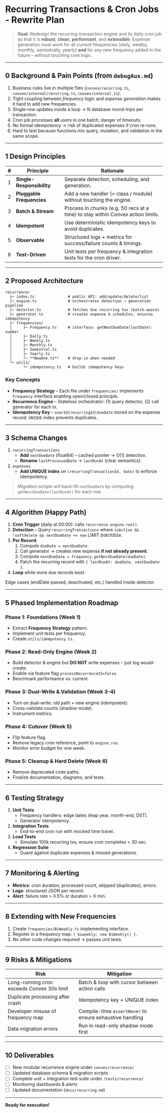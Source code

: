# Recurring Transactions & Cron Jobs ‑ Rewrite Plan

> **Goal:** Redesign the recurring-transaction engine and its daily cron job so that it is **robust**, **clean**, **performant**, and **extensible**.  Expense generation must work for all current frequencies (daily, weekly, monthly, semestrally, yearly) **and** for any new frequency added in the future – without touching core logic.

---

## 0  Background & Pain Points (from `debugAux.md`)
1. Business rules live in multiple files (`convex/recurring.ts`, `convex/internal/recurring.ts`, `convex/internal.ts`).
2. Tight coupling between *frequency logic* and *expense generation* makes it hard to add new frequencies.
3. Single-row updates inside a loop → N database round-trips per transaction.
4. Cron job processes **all** users in one batch; danger of timeouts.
5. No formal idempotency → risk of duplicated expenses if cron re-runs.
6. Hard to test because functions mix query, mutation, and validation in the same scope.

---

## 1  Design Principles
| # | Principle | Rationale |
|---|-----------|-----------|
| 1 | **Single-Responsibility** | Separate detection, scheduling, and generation. |
| 2 | **Pluggable Frequencies** | Add a new handler (= class / module) without touching the engine. |
| 3 | **Batch & Stream** | Process in chunks (e.g. 50 recs at a time) to stay within Convex action limits. |
| 4 | **Idempotent** | Use deterministic idempotency keys to avoid duplicates. |
| 5 | **Observable** | Structured logs + metrics for success/failure counts & timings. |
| 6 | **Test-Driven** | Unit tests per frequency & integration tests for the cron driver. |

---

## 2  Proposed Architecture
```
recurrence/
  ├─ index.ts               # public API: add/update/delete/list
  ├─ engine.ts              # orchestrates detection → generation pipeline
  ├─ detector.ts            # fetches due recurring txs (batch-aware)
  ├─ generator.ts           # creates expense & schedules, ensures idempotency
  ├─ frequencies/
  │     ├─ Frequency.ts     # interface: getNextDueDate(lastDate): number
  │     ├─ Daily.ts
  │     ├─ Weekly.ts
  │     ├─ Monthly.ts
  │     ├─ Semestral.ts
  │     ├─ Yearly.ts
  │     └─ **NewOne.ts**    # drop-in when needed
  └─ utils/
        └─ idempotency.ts   # builds idempotency keys
```
### Key Concepts
* **Frequency Strategy** – Each file under `frequencies/` implements `Frequency` interface enabling open/closed principle.
* **Recurrence Engine** – Stateless orchestrator: (1) query detector, (2) call generator for each tx.
* **Idempotency Key** – `userId|recurringId|dueDate` stored on the expense record.  `UNIQUE` index prevents duplicates.

---

## 3  Schema Changes
1. `recurringTransactions`
   * **Add** `nextDueDate` (float64) – cached pointer → O(1) detection.
   * **Rename** `lastProcessedDate` → `lastRunAt` (clear semantics).
2. `expenses`
   * **Add UNIQUE index** on `(recurringTransactionId, date)` to enforce idempotency.

> Migration scripts will back-fill `nextDueDate` by computing `getNextDueDate(lastRunAt)` for each row.

---

## 4  Algorithm (Happy Path)
1. **Cron Trigger** (daily at 00:00): calls `recurrence.engine.run()`.
2. **Detection** – Query `recurringTransactions` where `isActive && !softdelete && nextDueDate <= now` LIMIT *batchSize*.
3. **Per Record**:
   1. Compute `dueDate = nextDueDate`.
   2. Call generator → creates new expense **if not already present**.
   3. Compute `nextDueDate = frequency.getNextDueDate(dueDate)`.
   4. Patch the recurring record with `{ lastRunAt: dueDate, nextDueDate }`.
4. **Loop** while more due records exist.

Edge cases (endDate passed, deactivated, etc.) handled inside detector.

---

## 5  Phased Implementation Roadmap
### Phase 1: Foundations (Week 1)
* Extract **Frequency Strategy** pattern.
* Implement unit tests per frequency.
* Create `utils/idempotency.ts`.

### Phase 2: Read-Only Engine (Week 2)
* Build detector & engine but **DO NOT** write expenses – just log would-create.
* Enable via feature flag `processRecurrenceV2=false`.
* Benchmark performance vs. current.

### Phase 3: Dual-Write & Validation (Week 3-4)
* Turn on dual-write: old path + new engine (idempotent).
* Cross-validate counts (shadow mode).
* Instrument metrics.

### Phase 4: Cutover (Week 5)
* Flip feature flag.
* Remove legacy cron reference, point to `engine.run`.
* Monitor error budget for one week.

### Phase 5: Cleanup & Hard Delete (Week 6)
* Remove deprecated code paths.
* Finalize documentation, diagrams, and tests.

---

## 6  Testing Strategy
1. **Unit Tests**
   * Frequency handlers: edge dates (leap year, month-end, DST).
   * Generator idempotency.
2. **Integration Tests**
   * End-to-end cron run with mocked time travel.
3. **Load Tests**
   * Simulate 100k recurring txs, ensure cron completes < 30 sec.
4. **Regression Suite**
   * Guard against duplicate expenses & missed generations.

---

## 7  Monitoring & Alerting
* **Metrics**: cron duration, processed count, skipped (duplicates), errors.
* **Logs**: structured JSON per record.
* **Alert**: failure rate > 0.5% or duration > X min.

---

## 8  Extending with New Frequencies
1. Create `frequencies/BiWeekly.ts` implementing interface.
2. Register in a frequency map: `{ biweekly: new BiWeekly() }`.
3. No other code changes required → passes unit tests.

---

## 9  Risks & Mitigations
| Risk | Mitigation |
|------|------------|
| Long-running cron exceeds Convex 30s limit | Batch & loop with cursor between action calls |
| Duplicate processing after crash | Idempotency key + UNIQUE index |
| Developer misuse of frequency map | Compile-time `assertNever` to ensure exhaustive handling |
| Data migration errors | Run in read-only shadow mode first |

---

## 10  Deliverables
- [ ] New modular recurrence engine under `convex/recurrence/`
- [ ] Updated database schema & migration scripts
- [ ] Complete unit + integration test suite under `/tests/recurrence/`
- [ ] Monitoring dashboards & alerts
- [ ] Updated documentation (`docs/recurring.md`)

---

**Ready for execution!**
